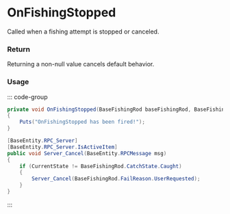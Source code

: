 # OnFishingStopped
<Badge type="info" text="Fishing"/>[<Badge type="danger" text="Carbon Compatible"/>](https://github.com/CarbonCommunity/Carbon)[<Badge type="warning" text="Oxide Compatible"/>](https://github.com/OxideMod/Oxide.Rust)
Called when a fishing attempt is stopped or canceled.

### Return
Returning a non-null value cancels default behavior.

### Usage
::: code-group
```csharp [Example]
private void OnFishingStopped(BaseFishingRod baseFishingRod, BaseFishingRod.FailReason reason)
{
	Puts("OnFishingStopped has been fired!");
}
```
```csharp [Source — Assembly-CSharp @ BaseFishingRod]
[BaseEntity.RPC_Server]
[BaseEntity.RPC_Server.IsActiveItem]
public void Server_Cancel(BaseEntity.RPCMessage msg)
{
	if (CurrentState != BaseFishingRod.CatchState.Caught)
	{
		Server_Cancel(BaseFishingRod.FailReason.UserRequested);
	}
}

```
:::
